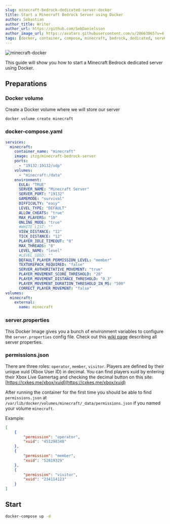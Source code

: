 ```yaml
---
slug: minecraft-bedrock-dedicated-server-docker
title: Start a Minecraft Bedrock Server using Docker
author: Sebastian
author_title: Writer
author_url: https://github.com/SebDanielsson
author_image_url: https://avatars.githubusercontent.com/u/20663065?v=4
tags: [docker, container, compose, minecraft, bedrock, dedicated, server, linux, tutorial, guide]
---
```


![minecraft-docker](https://hogwarts.zone/content/images/2020/09/minecraft-docker.jpg)

This guide will show you how to start a Minecraft Bedrock dedicated server using Docker.

<!--truncate-->

## Preparations

### Docker volume
Create a Docker volume where we will store our server
```bash
docker volume create minecraft
```

### docker-compose.yaml
```yaml title="docker-compose.yaml"
services:
  minecraft:
    container_name: "minecraft"
    image: itzg/minecraft-bedrock-server
    ports:
      - "19132:19132/udp"
    volumes:
      - "minecraft:/data"
    environment:
      EULA: "TRUE"
      SERVER_NAME: "Minecraft Server"
      SERVER_PORT: "19132"
      GAMEMODE: "survival"
      DIFFICULTY: "easy"
      LEVEL_TYPE: "DEFAULT"
      ALLOW_CHEATS: "true"
      MAX_PLAYERS: "10"
      ONLINE_MODE: "true"
      #WHITE_LIST: ""
      VIEW_DISTANCE: "12"
      TICK_DISTANCE: "12"
      PLAYER_IDLE_TIMEOUT: "0"
      MAX_THREADS: "8"
      LEVEL_NAME: "level"
      #LEVEL_SEED: ""
      DEFAULT_PLAYER_PERMISSION_LEVEL: "member"
      TEXTUREPACK_REQUIRED: "false"
      SERVER_AUTHORITATIVE_MOVEMENT: "true"
      PLAYER_MOVEMENT_SCORE_THRESHOLD: "20"
      PLAYER_MOVEMENT_DISTANCE_THRESHOLD: "0.3"
      PLAYER_MOVEMENT_DURATION_THRESHOLD_IN_MS: "500"
      CORRECT_PLAYER_MOVEMENT: "false"
volumes:
  minecraft:
    external:
      name: minecraft
```

### server.properties
This Docker Image gives you a bunch of environment variables to configure the `server.properties` config file. Check out this [wiki page](https://minecraft.gamepedia.com/Server.properties#Bedrock_Edition_3) describing all server properties.


### permissions.json
There are three roles: `operator`, `member`, `visitor`. Players are defined by their unique xuid (Xbox User ID) in decimal. You can find players xuid by entering their Xbox Live Gamertag and checking the decimal button on this site:
[https://cxkes.me/xbox/xuid](https://cxkes.me/xbox/xuid)

After running the container for the first time you should be able to find `permissions.json` at `/var/lib/docker/volumes/minecraft/_data/permissions.json` if you named your volume `minecraft`.

Example:
```json title="permissions.json"
[
    {
        "permission": "operator",
        "xuid": "451298348"
    },
    {
        "permission": "member",
        "xuid": "52819329"
    },
    {
        "permission": "visitor",
        "xuid": "234114123"
    }
]
```

## Start
```bash
docker-compose up -d
```